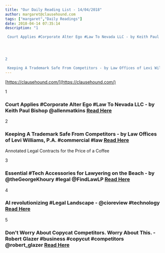 ```yaml
---
title: "Our Daily Reading List - 14/04/2018"
author: margaret@clausehound.com
tags: ["margaret","Daily Readings"]
date: 2018-04-14 07:35:14
description: "1

 Court Applies #Corporate Alter Ego #Law To Nevada LLC - by Keith Paul Bishop @allenmatkins  Read Here

 


2

 Keeping A Trademark Safe From Competitors - by Law Offices of Levi Williams, P.A...."
---
```


[https://clausehound.com/](https://clausehound.com/)

1

###  Court Applies #Corporate Alter Ego #Law To Nevada LLC - by Keith Paul Bishop @allenmatkins  [Read Here](https://www.calcorporatelaw.com/court-applies-corporate-alter-ego-law-to-nevada-llc)

 

2

###  Keeping A Trademark Safe From Competitors - by Law Offices of Levi Williams, P.A. #commercial #law [Read Here](http://www.leviwilliamslaw.com/blog/2018/04/keeping-a-trademark-safe-from-competitors.shtml)

Annotated Legal Contracts
for the Price of a Coffee

3

###  Essential #Tech Accessories for Lawyering on the Beach - by @theGeorgeKhoury #legal @FindLawLP [Read Here](http://blogs.findlaw.com/technologist/2018/03/essential-tech-accessories-for-lawyering-on-the-beach.html)

 

4

###  AI revolutionizing #Legal Landscape - @cioreview #technology [Read Here](https://legal.cioreview.com/news/ai-revolutionizing-legal-landscape-nid-25967-cid-65.html)

 

5

###  Don't Worry About Copycat Competitors. Worry About This. - Robert Glazer #business #copycut #competitors @robert_glazer [Read Here](https://www.forbes.com/sites/robertglazer/2018/04/03/dont-worry-about-copycat-competitors-worry-about-this/#18767ca85e2a)

 